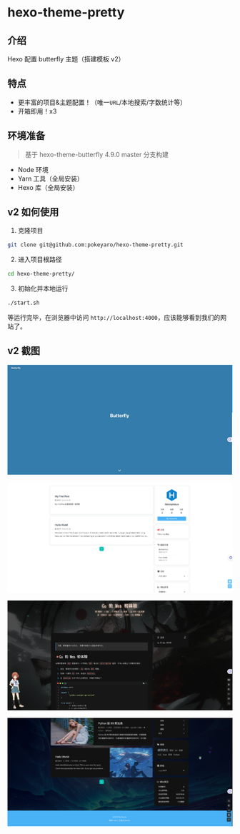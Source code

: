# hexo-theme-pretty

## 介绍

Hexo 配置 butterfly 主题（搭建模板 v2）

## 特点

- 更丰富的项目&主题配置！（唯一`URL`/本地搜索/字数统计等）
- 开箱即用！x3 


## 环境准备

> 基于 hexo-theme-butterfly 4.9.0 master 分支构建

- Node 环境
- Yarn 工具（全局安装）
- Hexo 库（全局安装）


## v2 如何使用

1. 克隆项目

```bash
git clone git@github.com:pokeyaro/hexo-theme-pretty.git
```

2. 进入项目根路径

```bash
cd hexo-theme-pretty/
```

3. 初始化并本地运行

```bash
./start.sh
```

等运行完毕，在浏览器中访问 `http://localhost:4000`，应该能够看到我们的网站了。


## v2 截图

![img](assets/screenshot-01.png)

![img](assets/screenshot-02.png)

![img](assets/screenshot-03.png)

![img](assets/screenshot-04.png)
